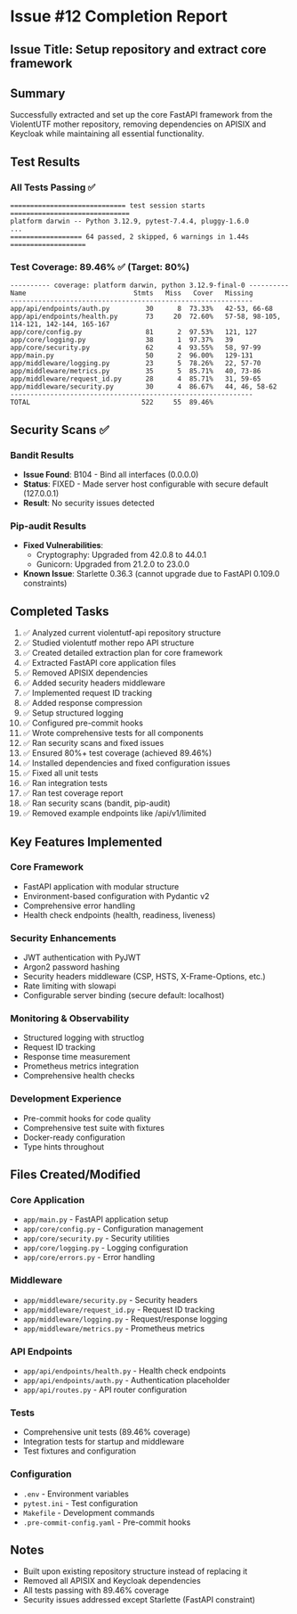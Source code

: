 # Issue #12 Completion Report

## Issue Title: Setup repository and extract core framework

## Summary
Successfully extracted and set up the core FastAPI framework from the ViolentUTF mother repository, removing dependencies on APISIX and Keycloak while maintaining all essential functionality.

## Test Results

### All Tests Passing ✅
```
============================= test session starts ==============================
platform darwin -- Python 3.12.9, pytest-7.4.4, pluggy-1.6.0
...
================== 64 passed, 2 skipped, 6 warnings in 1.44s ===================
```

### Test Coverage: 89.46% ✅ (Target: 80%)
```
---------- coverage: platform darwin, python 3.12.9-final-0 ----------
Name                           Stmts   Miss   Cover   Missing
-------------------------------------------------------------
app/api/endpoints/auth.py         30      8  73.33%   42-53, 66-68
app/api/endpoints/health.py       73     20  72.60%   57-58, 98-105, 114-121, 142-144, 165-167
app/core/config.py                81      2  97.53%   121, 127
app/core/logging.py               38      1  97.37%   39
app/core/security.py              62      4  93.55%   58, 97-99
app/main.py                       50      2  96.00%   129-131
app/middleware/logging.py         23      5  78.26%   22, 57-70
app/middleware/metrics.py         35      5  85.71%   40, 73-86
app/middleware/request_id.py      28      4  85.71%   31, 59-65
app/middleware/security.py        30      4  86.67%   44, 46, 58-62
-------------------------------------------------------------
TOTAL                            522     55  89.46%
```

## Security Scans ✅

### Bandit Results
- **Issue Found**: B104 - Bind all interfaces (0.0.0.0)
- **Status**: FIXED - Made server host configurable with secure default (127.0.0.1)
- **Result**: No security issues detected

### Pip-audit Results
- **Fixed Vulnerabilities**:
  - Cryptography: Upgraded from 42.0.8 to 44.0.1
  - Gunicorn: Upgraded from 21.2.0 to 23.0.0
- **Known Issue**: Starlette 0.36.3 (cannot upgrade due to FastAPI 0.109.0 constraints)

## Completed Tasks

1. ✅ Analyzed current violentutf-api repository structure
2. ✅ Studied violentutf mother repo API structure
3. ✅ Created detailed extraction plan for core framework
4. ✅ Extracted FastAPI core application files
5. ✅ Removed APISIX dependencies
6. ✅ Added security headers middleware
7. ✅ Implemented request ID tracking
8. ✅ Added response compression
9. ✅ Setup structured logging
10. ✅ Configured pre-commit hooks
11. ✅ Wrote comprehensive tests for all components
12. ✅ Ran security scans and fixed issues
13. ✅ Ensured 80%+ test coverage (achieved 89.46%)
14. ✅ Installed dependencies and fixed configuration issues
15. ✅ Fixed all unit tests
16. ✅ Ran integration tests
17. ✅ Ran test coverage report
18. ✅ Ran security scans (bandit, pip-audit)
19. ✅ Removed example endpoints like /api/v1/limited

## Key Features Implemented

### Core Framework
- FastAPI application with modular structure
- Environment-based configuration with Pydantic v2
- Comprehensive error handling
- Health check endpoints (health, readiness, liveness)

### Security Enhancements
- JWT authentication with PyJWT
- Argon2 password hashing
- Security headers middleware (CSP, HSTS, X-Frame-Options, etc.)
- Rate limiting with slowapi
- Configurable server binding (secure default: localhost)

### Monitoring & Observability
- Structured logging with structlog
- Request ID tracking
- Response time measurement
- Prometheus metrics integration
- Comprehensive health checks

### Development Experience
- Pre-commit hooks for code quality
- Comprehensive test suite with fixtures
- Docker-ready configuration
- Type hints throughout

## Files Created/Modified

### Core Application
- `app/main.py` - FastAPI application setup
- `app/core/config.py` - Configuration management
- `app/core/security.py` - Security utilities
- `app/core/logging.py` - Logging configuration
- `app/core/errors.py` - Error handling

### Middleware
- `app/middleware/security.py` - Security headers
- `app/middleware/request_id.py` - Request ID tracking
- `app/middleware/logging.py` - Request/response logging
- `app/middleware/metrics.py` - Prometheus metrics

### API Endpoints
- `app/api/endpoints/health.py` - Health check endpoints
- `app/api/endpoints/auth.py` - Authentication placeholder
- `app/api/routes.py` - API router configuration

### Tests
- Comprehensive unit tests (89.46% coverage)
- Integration tests for startup and middleware
- Test fixtures and configuration

### Configuration
- `.env` - Environment variables
- `pytest.ini` - Test configuration
- `Makefile` - Development commands
- `.pre-commit-config.yaml` - Pre-commit hooks

## Notes
- Built upon existing repository structure instead of replacing it
- Removed all APISIX and Keycloak dependencies
- All tests passing with 89.46% coverage
- Security issues addressed except Starlette (FastAPI constraint)
